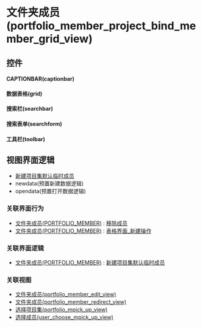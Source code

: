 # 文件夹成员(portfolio_member_project_bind_member_grid_view)  <!-- {docsify-ignore-all} -->



## 控件
#### CAPTIONBAR(captionbar)
#### 数据表格(grid)
#### 搜索栏(searchbar)
#### 搜索表单(searchform)
#### 工具栏(toolbar)

## 视图界面逻辑
  * [新建项目集默认临时成员](module/Base/portfolio_member/uilogic/default_project_member)
  * newdata(预置新建数据逻辑)
  * opendata(预置打开数据逻辑)


### 关联界面行为
  * [文件夹成员(PORTFOLIO_MEMBER)](module/Base/portfolio_member) : [移除成员](module/Base/portfolio_member#界面行为)
  * [文件夹成员(PORTFOLIO_MEMBER)](module/Base/portfolio_member) : [表格界面_新建操作](module/Base/portfolio_member#界面行为)

### 关联界面逻辑
  * [文件夹成员(PORTFOLIO_MEMBER)](module/Base/portfolio_member) : [新建项目集默认临时成员](module/Base/portfolio_member/uilogic/default_project_member)

### 关联视图
  * [文件夹成员(portfolio_member_edit_view)](app/view/portfolio_member_edit_view)
  * [文件夹成员(portfolio_member_redirect_view)](app/view/portfolio_member_redirect_view)
  * [选择项目集(portfolio_mpick_up_view)](app/view/portfolio_mpick_up_view)
  * [选择成员(user_choose_mpick_up_view)](app/view/user_choose_mpick_up_view)

<script>
 const { createApp } = Vue
  createApp({
    data() {
      return {

      }
    }
  }).use(ElementPlus).mount('#app')
</script>